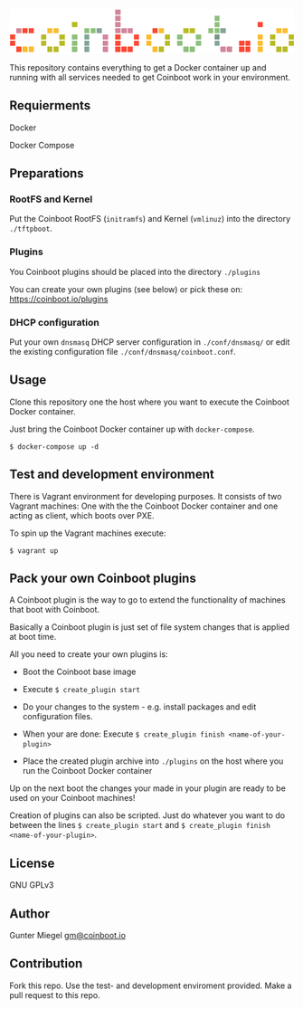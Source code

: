 ![Logo of Coinboot](coinboot.png)

This repository contains everything to get a Docker container up and running with all services needed to get Coinboot work in your environment.

## Requierments 

Docker

Docker Compose

## Preparations

### RootFS and Kernel

Put the Coinboot RootFS (`initramfs`) and Kernel (`vmlinuz`) into the directory `./tftpboot`.

### Plugins

You Coinboot plugins should be placed into  the directory `./plugins`

You can create your own plugins (see below) or pick these on: https://coinboot.io/plugins

### DHCP configuration

Put your own `dnsmasq` DHCP server configuration in `./conf/dnsmasq/` or edit the existing configuration file `./conf/dnsmasq/coinboot.conf`.

## Usage

Clone this repository one the host where you want to execute the Coinboot Docker container.

Just bring the Coinboot Docker container up with `docker-compose`.

```
$ docker-compose up -d
```

## Test and development environment

There is Vagrant environment for developing purposes.
It consists of two Vagrant machines: One with the the Coinboot Docker container and one acting as client, which boots over PXE.

To spin up the Vagrant machines execute:

```
$ vagrant up
```

## Pack your own Coinboot plugins

A Coinboot plugin is the way to go to extend the functionality of machines that boot with Coinboot.

Basically a Coinboot plugin is just set of file system changes that is applied at boot time.


All you need to create your own plugins is:

* Boot the Coinboot base image

* Execute `$ create_plugin start`

* Do your changes to the system - e.g. install packages and edit configuration files.

* When your are done: Execute `$ create_plugin finish <name-of-your-plugin>`

* Place the created plugin archive into `./plugins` on the host where you run the Coinboot Docker container

Up on the next boot the changes your made in your plugin are ready to be used on your Coinboot machines!

Creation of plugins can also be scripted. Just do whatever you want to do between the lines `$ create_plugin start` and `$ create_plugin finish <name-of-your-plugin>`.

## License

GNU GPLv3 

## Author

Gunter Miegel 
gm@coinboot.io

## Contribution

Fork this repo. Use the test- and development enviroment provided.
Make a pull request to this repo. 
